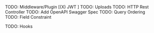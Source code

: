 TODO: Middleware/Plugin [(X) JWT ]
TODO: Uploads
TODO: HTTP Rest Controller
TODO: Add OpenAPI Swagger Spec
TODO: Query Ordering
TODO: Field Constraint

TODO: Hooks

